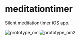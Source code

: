 # meditationtimer
Silent meditation timer iOS app.

![prototype_om](https://user-images.githubusercontent.com/62879239/143241305-ee5b638b-cefa-4f72-9f7d-8568d71602eb.PNG)
![prototype_om2](https://user-images.githubusercontent.com/62879239/143241308-5c5ba7eb-fb1f-4e70-919d-87a638967efd.PNG)
